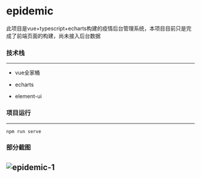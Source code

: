 # epidemic

此项目是vue+typescript+echarts构建的疫情后台管理系统，本项目目前只是完成了前端页面的构建，尚未接入后台数据

### 技术栈

------

- vue全家桶

- echarts

- element-ui

### 项目运行

------

```
npm run serve
```

### 部分截图
![epidemic-1](https://user-images.githubusercontent.com/96017836/197759659-166e4104-be3b-4164-bb7d-dc532359b9eb.png)
------

